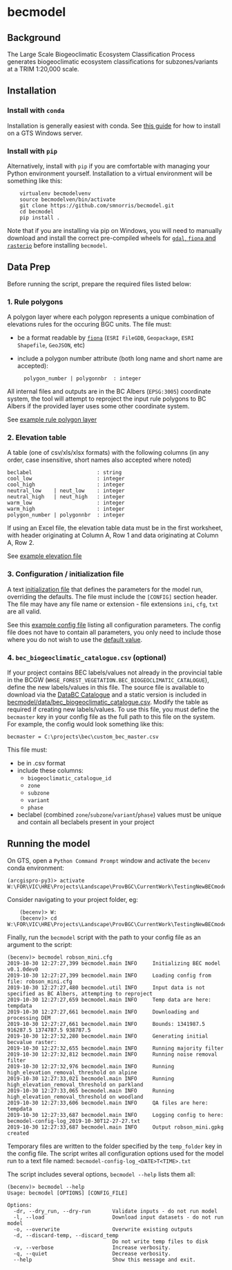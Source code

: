 # becmodel

## Background

The Large Scale Biogeoclimatic Ecosystem Classification Process generates biogeoclimatic ecosystem classifications for subzones/variants at a TRIM 1:20,000 scale.


## Installation


### Install with `conda`

Installation is generally easiest with conda.  See [this guide](doc/gts_install.md) for how to install on a GTS Windows server.

### Install with `pip`

Alternatively, install with `pip` if you are comfortable with managing your Python environment yourself. Installation to a virtual environment will be something like this:

        virtualenv becmodelvenv
        source becmodelven/bin/activate
        git clone https://github.com/smnorris/becmodel.git
        cd becmodel
        pip install .

Note that if you are installing via pip on Windows, you will need to manually download and install the correct pre-compiled wheels for [`gdal`, `fiona` and `rasterio`](https://www.lfd.uci.edu/~gohlke/pythonlibs/#gdal) before installing `becmodel`.


## Data Prep

Before running the script, prepare the required files listed below:

### 1. Rule polygons

A polygon layer where each polygon represents a unique combination of elevations rules for the occuring BGC units. The file must:

- be a format readable by [`fiona`](https://github.com/Toblerity/Fiona) (`ESRI FileGDB`, `Geopackage`, `ESRI Shapefile`, `GeoJSON`, etc)
- include a polygon number attribute (both long name and short name are accepted):

        polygon_number | polygonnbr  : integer

All internal files and outputs are in the BC Albers (`EPSG:3005`) coordinate system, the tool will attempt to reproject the input rule polygons to BC Albers if the provided layer uses some other coordinate system.

See [example rule polygon layer](tests/data/rulepolys_4326.geojson)

### 2. Elevation table

A table (one of csv/xls/xlsx formats) with the following columns (in any order, case insensitive, short names also accepted where noted)


    beclabel                     : string
    cool_low                     : integer
    cool_high                    : integer
    neutral_low    | neut_low    : integer
    neutral_high   | neut_high   : integer
    warm_low                     : integer
    warm_high                    : integer
    polygon_number | polygonnbr  : integer

If using an Excel file, the elevation table data must be in the first worksheet, with header originating at Column A, Row 1 and data originating at Column A, Row 2.

See [example elevation file](examples/robson/elevation.csv)

### 3. Configuration / initialization file

A text [initialization file](https://docs.python.org/3/library/configparser.html#supported-ini-file-structure) that defines the parameters for the model run, overriding the defaults. The file must include the `[CONFIG]` section header. The file may have any file name or extension - file extensions `ini`, `cfg`, `txt` are all valid.

See this [example config file](sample_config.cfg) listing all configuration parameters.  The config file does not have to contain all parameters, you only need to include those where you do not wish to use the [default value](becmodel/config.py).


### 4. `bec_biogeoclimatic_catalogue.csv` (optional)

If your project contains BEC labels/values not already in the provincial table in the BCGW (`WHSE_FOREST_VEGETATION.BEC_BIOGEOCLIMATIC_CATALOGUE`), define the new labels/values in this file. The source file is available to download via the [DataBC Catalogue](https://catalogue.data.gov.bc.ca/dataset/bec-map-attribute-catalogue) and a static version is included in [becmodel/data/bec_biogeoclimatic_catalogue.csv](becmodel/data/bec_biogeoclimatic_catalogue.csv). Modify the table as required if creating new labels/values. To use this file, you must define the `becmaster` key in your config file as the full path to this file on the system. For example, the config would look something like this:

`becmaster = C:\projects\bec\custom_bec_master.csv`

This file must:

- be in .csv format
- include these columns:
    + `biogeoclimatic_catalogue_id`
    + `zone`
    + `subzone`
    + `variant`
    + `phase`
- beclabel (combined `zone`/`subzone`/`variant`/`phase`) values must be unique and contain all beclabels present in your project

##  Running the model

On GTS, open a `Python Command Prompt` window and activate the `becenv` conda environment:

    (arcgispro-py3)> activate W:\FOR\VIC\HRE\Projects\Landscape\ProvBGC\CurrentWork\TestingNewBECmodel2019\becmodel\becenv

Consider navigating to your project folder, eg:

        (becenv)> W:
        (becenv)> cd W:\FOR\VIC\HRE\Projects\Landscape\ProvBGC\CurrentWork\TestingNewBECmodel2019\sample_projects\robson

Finally, run the `becmodel` script with the path to your config file as an argument to the script:


    (becenv)> becmodel robson_mini.cfg
    2019-10-30 12:27:27,399 becmodel.main INFO     Initializing BEC model v0.1.0dev0
    2019-10-30 12:27:27,399 becmodel.main INFO     Loading config from file: robson_mini.cfg
    2019-10-30 12:27:27,480 becmodel.util INFO     Input data is not specified as BC Albers, attempting to reproject
    2019-10-30 12:27:27,659 becmodel.main INFO     Temp data are here: tempdata
    2019-10-30 12:27:27,661 becmodel.main INFO     Downloading and processing DEM
    2019-10-30 12:27:27,661 becmodel.main INFO     Bounds: 1341987.5 916287.5 1374787.5 938787.5
    2019-10-30 12:27:32,280 becmodel.main INFO     Generating initial becvalue raster:
    2019-10-30 12:27:32,655 becmodel.main INFO     Running majority filter
    2019-10-30 12:27:32,812 becmodel.main INFO     Running noise removal filter
    2019-10-30 12:27:32,976 becmodel.main INFO     Running high_elevation_removal_threshold on alpine
    2019-10-30 12:27:33,021 becmodel.main INFO     Running high_elevation_removal_threshold on parkland
    2019-10-30 12:27:33,065 becmodel.main INFO     Running high_elevation_removal_threshold on woodland
    2019-10-30 12:27:33,606 becmodel.main INFO     QA files are here: tempdata
    2019-10-30 12:27:33,687 becmodel.main INFO     Logging config to here: becmodel-config-log_2019-10-30T12-27-27.txt
    2019-10-30 12:27:33,687 becmodel.main INFO     Output robson_mini.gpkg created

Temporary files are written to the folder specified by the `temp_folder` key in the config file. The script writes all configuration options used for the model run to a text file named: `becmodel-config-log_<DATE>T<TIME>.txt`

The script includes several options, `becmodel --help` lists them all:

    (becenv)> becmodel --help
    Usage: becmodel [OPTIONS] [CONFIG_FILE]

    Options:
      -dr, --dry_run, --dry-run       Validate inputs - do not run model
      -l, --load                      Download input datasets - do not run model
      -o, --overwrite                 Overwrite existing outputs
      -d, --discard-temp, --discard_temp
                                      Do not write temp files to disk
      -v, --verbose                   Increase verbosity.
      -q, --quiet                     Decrease verbosity.
      --help                          Show this message and exit.